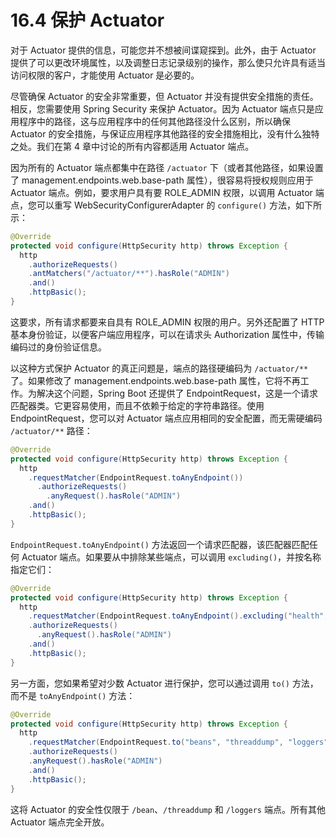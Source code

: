 # 16.4 保护 Actuator

对于 Actuator 提供的信息，可能您并不想被间谍窥探到。此外，由于 Actuator 提供了可以更改环境属性，以及调整日志记录级别的操作，那么使只允许具有适当访问权限的客户，才能使用 Actuator 是必要的。

尽管确保 Actuator 的安全非常重要，但 Actuator 并没有提供安全措施的责任。相反，您需要使用 Spring Security 来保护 Actuator。因为 Actuator 端点只是应用程序中的路径，这与应用程序中的任何其他路径没什么区别，所以确保 Actuator 的安全措施，与保证应用程序其他路径的安全措施相比，没有什么独特之处。我们在第 4 章中讨论的所有内容都适用 Actuator 端点。

因为所有的 Actuator 端点都集中在路径 `/actuator` 下（或者其他路径，如果设置了 management.endpoints.web.base-path 属性），很容易将授权规则应用于 Actuator 端点。例如，要求用户具有要 ROLE_ADMIN 权限，以调用 Actuator 端点，您可以重写 WebSecurityConfigurerAdapter 的 `configure()` 方法，如下所示：

```java
@Override
protected void configure(HttpSecurity http) throws Exception {
  http
    .authorizeRequests()
    .antMatchers("/actuator/**").hasRole("ADMIN")
    .and()
    .httpBasic();
}
```

这要求，所有请求都要来自具有 ROLE_ADMIN 权限的用户。另外还配置了 HTTP 基本身份验证，以便客户端应用程序，可以在请求头 Authorization 属性中，传输编码过的身份验证信息。

以这种方式保护 Actuator 的真正问题是，端点的路径硬编码为 `/actuator/**` 了。如果修改了 management.endpoints.web.base-path 属性，它将不再工作。为解决这个问题，Spring Boot 还提供了 EndpointRequest，这是一个请求匹配器类。它更容易使用，而且不依赖于给定的字符串路径。使用 EndpointRequest，您可以对 Actuator 端点应用相同的安全配置，而无需硬编码 `/actuator/**` 路径：

```java
@Override
protected void configure(HttpSecurity http) throws Exception {
  http
    .requestMatcher(EndpointRequest.toAnyEndpoint())
      .authorizeRequests()
        .anyRequest().hasRole("ADMIN")
    .and()
    .httpBasic();
}
```

`EndpointRequest.toAnyEndpoint()` 方法返回一个请求匹配器，该匹配器匹配任何 Actuator 端点。如果要从中排除某些端点，可以调用 `excluding()`，并按名称指定它们：

```java
@Override
protected void configure(HttpSecurity http) throws Exception {
  http
    .requestMatcher(EndpointRequest.toAnyEndpoint().excluding("health", "info"))
    .authorizeRequests()
      .anyRequest().hasRole("ADMIN")
    .and()
    .httpBasic();
}
```

另一方面，您如果希望对少数 Actuator 进行保护，您可以通过调用 `to()` 方法，而不是 `toAnyEndpoint()` 方法：

```java
@Override
protected void configure(HttpSecurity http) throws Exception {
  http
    .requestMatcher(EndpointRequest.to("beans", "threaddump", "loggers"))
    .authorizeRequests()
    .anyRequest().hasRole("ADMIN")
    .and()
    .httpBasic();
}
```

这将 Actuator 的安全性仅限于 `/bean`、`/threaddump` 和 `/loggers` 端点。所有其他 Actuator 端点完全开放。

